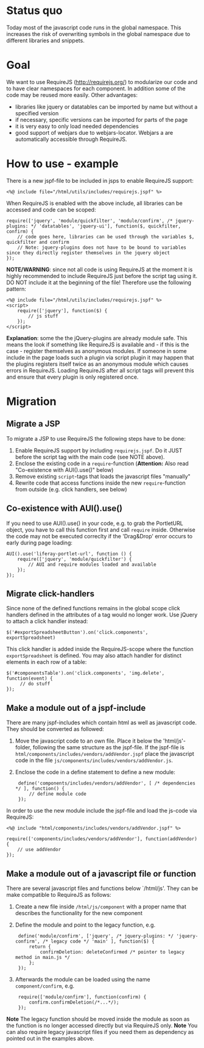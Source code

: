 # Status quo
Today most of the javascript code runs in the global namespace. This increases the risk of overwriting symbols in the global namespace due to different libraries and snippets.

# Goal
We want to use RequireJS (http://requirejs.org/) to modularize our code and to have clear namespaces for each component. In addition some of the code may be reused more easily. Other advantages:
- libraries like jquery or datatables can be imported by name but without a specified version
- if necessary, specific versions can be imported for parts of the page
- it is very easy to only load needed dependencies
- good support of webjars due to webjars-locator. Webjars a are automatically accessible through RequireJS.

# How to use - example
There is a new jspf-file to be included in jsps to enable RequireJS support:

    <%@ include file="/html/utils/includes/requirejs.jspf" %>

When RequireJS is enabled with the above include, all libraries can be accessed and code can be scoped:

    require(['jquery', 'module/quickfilter', 'module/confirm', /* jquery-plugins: */ 'datatables', 'jquery-ui'], function($, quickfilter, confirm) {
        // code goes here, libraries can be used through the variables $, quickfilter and confirm
        // Note: jquery-plugins does not have to be bound to variables since they directly register themselves in the jquery object
    });

**NOTE/WARNING**: since not all code is using RequireJS at the moment it is highly recommended to include RequireJS just before the script tag using it. DO NOT include it at the beginning of the file! Therefore use the following pattern:

    <%@ include file="/html/utils/includes/requirejs.jspf" %>
    <script>
        require(['jquery'], function($) {
            // js stuff
        });
    </script>

**Explanation**: some the the jQuery-plugins are already module safe. This means the look if something like RequireJS is available and - if this is the case - register themselves as anonymous modules. If someone in some include in the page loads such a plugin via script plugin it may happen that the plugins registers itself twice as an anonymous module which causes errors in RequireJS. Loading RequireJS after all script tags will prevent this and ensure that every plugin is only registered once.

# Migration
## Migrate a JSP
To migrate a JSP to use RequireJS the following steps have to be done:

1. Enable RequireJS support by including `requirejs.jspf`. Do it JUST before the script tag with the main code (see NOTE above).
1. Enclose the existing code in a `require`-function (**Attention:** Also read "Co-existence with AUI().use()" below)
1. Remove existing `script`-tags that loads the javascript files "manually"
1. Rewrite code that access functions inside the new `require`-function from outside (e.g. click handlers, see below)

## Co-existence with AUI().use()
If you need to use AUI().use() in your code, e.g. to grab the PortletURL object, you have to call this function first and call `require` inside. Otherwise the code may not be executed correclty if the 'Drag&Drop' error occurs to early during page loading:

    AUI().use('liferay-portlet-url', function () {
        require(['jquery', 'module/quickfilter') {
            // AUI and require modules loaded and available
        });
    });

## Migrate click-handlers
Since none of the defined functions remains in the global scope click handlers defined in the attributes of a tag would no longer work. Use jQuery to attach a click handler instead:

    $('#exportSpreadsheetButton').on('click.components', exportSpreadsheet)

This click handler is added inside the RequireJS-scope where the function `exportSpreadsheet` is defined.
You may also attach handler for distinct elements in each row of a table:

    $('#componentsTable').on('click.components', 'img.delete', function(event) {
         // do stuff
    });

## Make a module out of a jspf-include
There are many jspf-includes which contain html as well as javascript code. They should be converted as followed:

1. Move the javascript code to an own file. Place it below the 'html/js'-folder, following the same structure as the jspf-file. If the jspf-file is `html/components/includes/vendors/addVendor.jspf` place the javascript code in the file `js/components/includes/vendors/addVendor.js`.

1. Enclose the code in a define statement to define a new module:

        define('components/includes/vendors/addVendor', [ /* dependencies */ ], function() {
            // define module code
        });

In order to use the new module include the jspf-file and load the js-code via RequireJS:

    <%@ include "html/components/includes/vendors/addVendor.jspf" %>
        
    require(['components/includes/vendors/addVendor'], function(addVendor) {
        // use addVendor
    });

## Make a module out of a javascript file or function
There are several javascript files and functions below `/html/js'. They can be make compatible to RequireJS as follows:

1. Create a new file inside `/html/js/component` with a proper name that describes the functionality for the new component
1. Define the module and point to the legacy function, e.g.

        define('module/confirm', ['jquery', /* jquery-plugins: */ 'jquery-confirm', /* legacy code */ 'main' ], function($) {
            return {
                confirmDeletion: deleteConfirmed /* pointer to legacy method in main.js */
            };
        });

1. Afterwards the module can be loaded using the name `component/confirm`, e.g.

        require(['module/confirm'], function(confirm) {
            confirm.confirmDeletion(/*...*/);
        });

**Note** The legacy function should be moved inside the module as soon as the function is no longer accessed directly but via RequireJS only.
**Note** You can also require legacy javascript files if you need them as dependency as pointed out in the examples above.



 